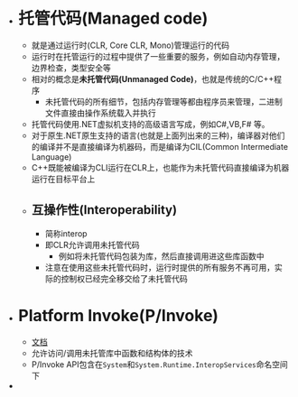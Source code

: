 - # 托管代码(Managed code)
	- 就是通过运行时(CLR, Core CLR, Mono)管理运行的代码
	- 运行时在托管运行的过程中提供了一些重要的服务，例如自动内存管理，边界检查，类型安全等
	- 相对的概念是**未托管代码(Unmanaged Code)**，也就是传统的C/C++程序
		- 未托管代码的所有细节，包括内存管理等都由程序员来管理，二进制文件直接由操作系统载入并执行
	- 托管代码使用.NET虚拟机支持的高级语言写成，例如C#,VB,F# 等。
	- 对于原生.NET原生支持的语言(也就是上面列出来的三种)，编译器对他们的编译并不是直接编译为机器码，而是编译为CIL(Common Intermediate Language)
	- C++既能被编译为CLI运行在CLR上，也能作为未托管代码直接编译为机器运行在目标平台上
	- ## 互操作性(Interoperability)
		- 简称interop
		- 即CLR允许调用未托管代码
			- 例如将未托管代码包装为库，然后直接调用进这些库函数中
		- 注意在使用这些未托管代码时，运行时提供的所有服务不再可用，实际的控制权已经完全移交给了未托管代码
- # Platform Invoke(P/Invoke)
	- [文档](https://learn.microsoft.com/en-us/dotnet/standard/native-interop/pinvoke)
	- 允许访问/调用未托管库中函数和结构体的技术
	- P/Invoke API包含在``System``和``System.Runtime.InteropServices``命名空间下
-